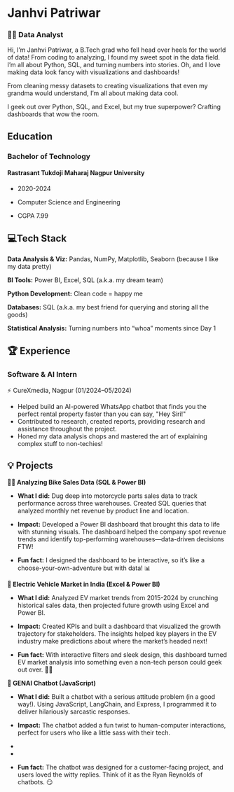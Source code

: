 
# Janhvi Patriwar 
### 👩‍💻 Data Analyst 

Hi, I’m Janhvi Patriwar, a B.Tech grad who fell head over heels for the world of data! From coding to analyzing, I found my sweet spot in the data field. I’m all about Python, SQL, and turning numbers into stories. Oh, and I love making data look fancy with visualizations and dashboards!

From cleaning messy datasets to creating visualizations that even my grandma would understand, I’m all about making data cool. 

I geek out over Python, SQL, and Excel, but my true superpower? Crafting dashboards that wow the room.


##  Education
### Bachelor of Technology
 #### Rastrasant Tukdoji Maharaj Nagpur University
 - 2020-2024 

 - Computer Science and Engineering 
 
 - CGPA   7.99 

## 💻Tech Stack

**Data Analysis & Viz:** Pandas, NumPy, Matplotlib, Seaborn (because I like my data pretty)

**BI Tools:** Power BI, Excel, SQL (a.k.a. my dream team)

**Python Development:** Clean code = happy me

**Databases:** SQL (a.k.a. my best friend for querying and storing all the goods)

**Statistical Analysis:** Turning numbers into “whoa” moments since Day 1

## 🏆 Experience

### Software & AI Intern
⚡ CureXmedia, Nagpur  (01/2024–05/2024)

- Helped build an AI-powered WhatsApp chatbot that finds you the perfect rental property faster than you can say, "Hey Siri!"
- Contributed to research, created reports, providing research and assistance throughout the project. 
- Honed my data analysis chops and mastered the art of explaining complex stuff to non-techies!


## 💡 Projects

**🚴‍♂️ Analyzing Bike Sales Data (SQL & Power BI)**
- **What I did:** Dug deep into motorcycle parts sales data to track performance across three warehouses. Created SQL queries that analyzed monthly net revenue by product line and location.

- **Impact:** Developed a Power BI dashboard that brought this data to life with stunning visuals. The dashboard helped the company spot revenue trends and identify top-performing warehouses—data-driven decisions FTW!

- **Fun fact:** I designed the dashboard to be interactive, so it’s like a choose-your-own-adventure but with data! 📊

**🔋 Electric Vehicle Market in India (Excel & Power BI)**

- **What I did:** Analyzed EV market trends from 2015-2024 by crunching historical sales data, then projected future growth using Excel and Power BI.

- **Impact:** Created KPIs and built a dashboard that visualized the growth trajectory for stakeholders. The insights helped key players in the EV industry make predictions about where the market’s headed next!

- **Fun fact:** With interactive filters and sleek design, this dashboard turned EV market analysis into something even a non-tech person could geek out over. 🔌🚗

**🤖 GENAI Chatbot (JavaScript)**

- **What I did:** Built a chatbot with a serious attitude problem (in a good way!). Using JavaScript, LangChain, and Express, I programmed it to deliver hilariously sarcastic responses.

- **Impact:** The chatbot added a fun twist to human-computer interactions, perfect for users who like a little sass with their tech.

-
-
- **Fun fact:** The chatbot was designed for a customer-facing project, and users loved the witty replies. Think of it as the Ryan Reynolds of chatbots. 😏


